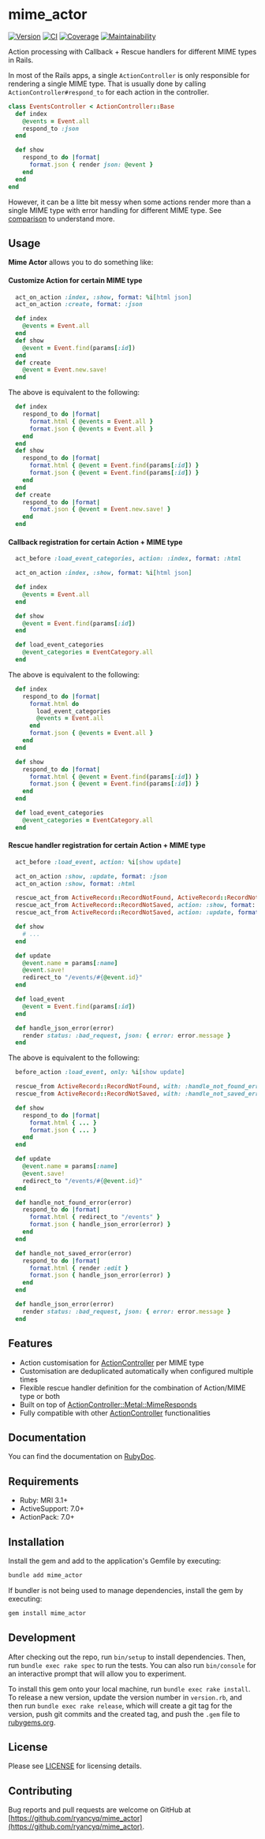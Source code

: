 # mime_actor

[![Version][rubygems_badge]][rubygems]
[![CI][ci_badge]][ci_workflows]
[![Coverage][coverage_badge]][coverage]
[![Maintainability][maintainability_badge]][maintainability]

Action processing with Callback + Rescue handlers for different MIME types in Rails.

In most of the Rails apps, a single `ActionController` is only responsible for rendering a single MIME type. That is usually done by calling `ActionController#respond_to` for each action in the controller.

```rb
class EventsController < ActionController::Base
  def index
    @events = Event.all
    respond_to :json
  end

  def show
    respond_to do |format|
      format.json { render json: @event }
    end
  end
end
```

However, it can be a litte bit messy when some actions render more than a single MIME type with error handling for different MIME type. See [comparison][doc_comparison] to understand more.

## Usage

**Mime Actor** allows you to do something like:

#### Customize Action for certain MIME type
```rb
  act_on_action :index, :show, format: %i[html json]
  act_on_action :create, format: :json

  def index
    @events = Event.all
  end
  def show
    @event = Event.find(params[:id])
  end
  def create
    @event = Event.new.save!
  end
```
The above is equivalent to the following:
```rb
  def index
    respond_to do |format|
      format.html { @events = Event.all }
      format.json { @events = Event.all }
    end
  end
  def show
    respond_to do |format|
      format.html { @event = Event.find(params[:id]) }
      format.json { @event = Event.find(params[:id]) }
    end
  end
  def create
    respond_to do |format|
      format.json { @event = Event.new.save! }
    end
  end
```

#### Callback registration for certain Action + MIME type
```rb
  act_before :load_event_categories, action: :index, format: :html

  act_on_action :index, :show, format: %i[html json]

  def index
    @events = Event.all
  end

  def show
    @event = Event.find(params[:id])
  end

  def load_event_categories
    @event_categories = EventCategory.all
  end
```
The above is equivalent to the following:
```rb
  def index
    respond_to do |format|
      format.html do 
        load_event_categories
        @events = Event.all
      end
      format.json { @events = Event.all }
    end
  end

  def show
    respond_to do |format|
      format.html { @event = Event.find(params[:id]) }
      format.json { @event = Event.find(params[:id]) }
    end
  end

  def load_event_categories
    @event_categories = EventCategory.all
  end
```

#### Rescue handler registration for certain Action + MIME type
```rb
  act_before :load_event, action: %i[show update]

  act_on_action :show, :update, format: :json
  act_on_action :show, format: :html

  rescue_act_from ActiveRecord::RecordNotFound, ActiveRecord::RecordNotSaved, format: :json, with: :handle_json_error
  rescue_act_from ActiveRecord::RecordNotSaved, action: :show, format: :html, with: -> { redirect_to "/events" }
  rescue_act_from ActiveRecord::RecordNotSaved, action: :update, format: :html, with: -> { render :edit }

  def show
    # ...
  end

  def update
    @event.name = params[:name]
    @event.save!
    redirect_to "/events/#{@event.id}"
  end

  def load_event
    @event = Event.find(params[:id])
  end

  def handle_json_error(error)
    render status: :bad_request, json: { error: error.message }
  end
```
The above is equivalent to the following:
```rb
  before_action :load_event, only: %i[show update]

  rescue_from ActiveRecord::RecordNotFound, with: :handle_not_found_error
  rescue_from ActiveRecord::RecordNotSaved, with: :handle_not_saved_error

  def show
    respond_to do |format|
      format.html { ... }
      format.json { ... }
    end
  end

  def update
    @event.name = params[:name]
    @event.save!
    redirect_to "/events/#{@event.id}"
  end

  def handle_not_found_error(error)
    respond_to do |format|
      format.html { redirect_to "/events" }
      format.json { handle_json_error(error) }
    end
  end

  def handle_not_saved_error(error)
    respond_to do |format|
      format.html { render :edit }
      format.json { handle_json_error(error) }
    end
  end

  def handle_json_error(error)
    render status: :bad_request, json: { error: error.message }
  end
```

## Features

- Action customisation for [ActionController][doc_action_controller] per MIME type
- Customisation are deduplicated automatically when configured multiple times
- Flexible rescue handler definition for the combination of Action/MIME type or both
- Built on top of [ActionController::Metal::MimeResponds][doc_action_controller_mime_responds]
- Fully compatible with other [ActionController][doc_action_controller] functionalities 

## Documentation

You can find the documentation on [RubyDoc][doc_mime_actor].

## Requirements

- Ruby: MRI 3.1+
- ActiveSupport: 7.0+
- ActionPack: 7.0+

## Installation

Install the gem and add to the application's Gemfile by executing:
```sh
bundle add mime_actor
```

If bundler is not being used to manage dependencies, install the gem by executing:
```sh
gem install mime_actor
```

## Development

After checking out the repo, run `bin/setup` to install dependencies. Then, run `bundle exec rake spec` to run the tests. You can also run `bin/console` for an interactive prompt that will allow you to experiment.

To install this gem onto your local machine, run `bundle exec rake install`. To release a new version, update the version number in `version.rb`, and then run `bundle exec rake release`, which will create a git tag for the version, push git commits and the created tag, and push the `.gem` file to [rubygems.org](https://rubygems.org).

## License
Please see [LICENSE](https://github.com/ryancyq/mime_actor/blob/main/LICENSE) for licensing details.

## Contributing

Bug reports and pull requests are welcome on GitHub at [https://github.com/ryancyq/mime_actor](https://github.com/ryancyq/mime_actor).

[rubygems_badge]: https://img.shields.io/gem/v/mime_actor.svg
[rubygems]: https://rubygems.org/gems/mime_actor
[ci_badge]: https://github.com/ryancyq/mime_actor/actions/workflows/build.yml/badge.svg
[ci_workflows]: https://github.com/ryancyq/mime_actor/actions/workflows/build.yml
[coverage_badge]: https://codecov.io/gh/ryancyq/mime_actor/graph/badge.svg?token=4C091RHXC3
[coverage]: https://codecov.io/gh/ryancyq/mime_actor
[maintainability_badge]: https://api.codeclimate.com/v1/badges/06689606dc3f3945dc1b/maintainability
[maintainability]: https://codeclimate.com/github/ryancyq/mime_actor/maintainability

[doc_mime_actor]: https://rubydoc.info/gems/mime_actor
[doc_action_controller]: https://rubydoc.info/gems/actionpack/ActionController/Metal
[doc_action_controller_mime_responds]: https://rubydoc.info/gems/actionpack/ActionController/MimeResponds
[doc_comparison]: https://github.com/ryancyq/mime_actor/blob/main/COMPARE.md